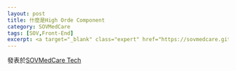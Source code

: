 ```yaml
---
layout: post
title: 什麼是High Orde Component
category: SOVMedCare
tags: [SOV,Front-End]
excerpt: <a target="_blank" class="expert" href="https://sovmedcare.github.io/2017/09/06/High-Order-Component/">發表於SOVMedCare Tech</a>
---
```


發表於[SOVMedCare Tech](https://sovmedcare.github.io/2017/09/06/High-Order-Component/)